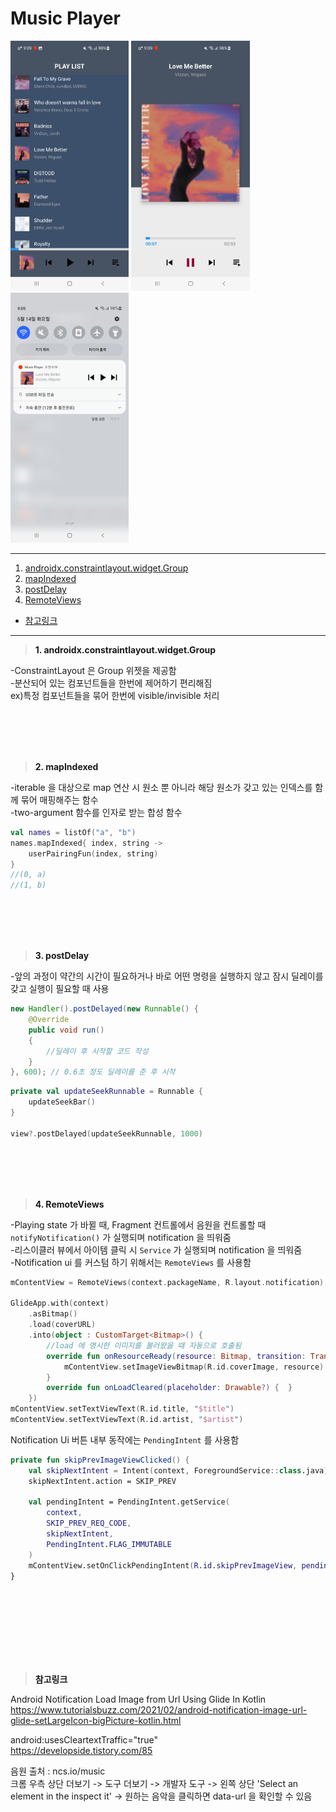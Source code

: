 # Music Player

<img src="https://github.com/HYUNJUNEPARK/ImageRepository/blob/master/UpperIntermediateApp/Music%20Player1.jpg" height="400"/>
<img src="https://github.com/HYUNJUNEPARK/ImageRepository/blob/master/UpperIntermediateApp/Music%20Player2.jpg" height="400"/>
<img src="https://github.com/HYUNJUNEPARK/ImageRepository/blob/master/UpperIntermediateApp/Music%20Player3.jpg" height="400"/>

---
1. <a href = "#content1">androidx.constraintlayout.widget.Group</a></br>
2. <a href = "#content2">mapIndexed</a></br>
3. <a href = "#content3">postDelay</a></br>
4. <a href = "#content4">RemoteViews</a></br>
* <a href = "#ref">참고링크</a>
---
><a id = "content1">**1. androidx.constraintlayout.widget.Group**</a></br>

-ConstraintLayout 은 Group 위젯을 제공함</br>
-분산되어 있는 컴포넌트들을 한번에 제어하기 편리해짐</br>
ex)특정 컴포넌트들을 묶어 한번에 visible/invisible 처리</br>

<br></br>
<br></br>

><a id = "content2">**2. mapIndexed**</a></br>

-iterable 을 대상으로 map 연산 시 원소 뿐 아니라 해당 원소가 갖고 있는 인덱스를 함께 묶어 매핑해주는 함수</br>
-two-argument 함수를 인자로 받는 합성 함수</br>

```kotlin
val names = listOf("a", "b")
names.mapIndexed{ index, string ->
    userPairingFun(index, string)
}
//(0, a)
//(1, b)
```

<br></br>
<br></br>

><a id = "content3">**3. postDelay**</a></br>

-앞의 과정이 약간의 시간이 필요하거나 바로 어떤 명령을 실행하지 않고 잠시 딜레이를 갖고 실행이 필요할 때 사용</br>

```java
new Handler().postDelayed(new Runnable() {
    @Override
    public void run()
    {
        //딜레이 후 시작할 코드 작성
    }
}, 600); // 0.6초 정도 딜레이를 준 후 시작
```

```kotlin
private val updateSeekRunnable = Runnable {
    updateSeekBar()
}

view?.postDelayed(updateSeekRunnable, 1000)
```
<br></br>
<br></br>

><a id = "content4">**4. RemoteViews**</a></br>

-Playing state 가 바뀔 때, Fragment 컨트롤에서 음원을 컨트롤할 때 `notifyNotification()` 가 실행되며 notification 을 띄워줌</br>
-리스이클러 뷰에서 아이템 클릭 시 `Service` 가 실행되며 notification 을 띄워줌</br>
-Notification ui 를 커스텀 하기 위해서는 `RemoteViews` 를 사용함</br>

```kotlin
mContentView = RemoteViews(context.packageName, R.layout.notification)

GlideApp.with(context)
    .asBitmap()
    .load(coverURL)
    .into(object : CustomTarget<Bitmap>() {
        //load 에 명시한 이미지를 불러왔을 때 자동으로 호출됨
        override fun onResourceReady(resource: Bitmap, transition: Transition<in Bitmap>?) {
            mContentView.setImageViewBitmap(R.id.coverImage, resource)
        }
        override fun onLoadCleared(placeholder: Drawable?) {  }
    })
mContentView.setTextViewText(R.id.title, "$title")
mContentView.setTextViewText(R.id.artist, "$artist")
```

Notification Ui 버튼 내부 동작에는 `PendingIntent` 를 사용함</br>

```kotlin
private fun skipPrevImageViewClicked() {
    val skipNextIntent = Intent(context, ForegroundService::class.java)
    skipNextIntent.action = SKIP_PREV

    val pendingIntent = PendingIntent.getService(
        context,
        SKIP_PREV_REQ_CODE,
        skipNextIntent,
        PendingIntent.FLAG_IMMUTABLE
    )
    mContentView.setOnClickPendingIntent(R.id.skipPrevImageView, pendingIntent)
}
```

<br></br>
<br></br>
---

><a id = "ref">**참고링크**</a></br>

Android Notification Load Image from Url Using Glide In Kotlin</br>
https://www.tutorialsbuzz.com/2021/02/android-notification-image-url-glide-setLargeIcon-bigPicture-kotlin.html</br>

android:usesCleartextTraffic="true"</br>
https://developside.tistory.com/85</br>

음원 출처 : ncs.io/music</br>
크롬 우측 상단 더보기 -> 도구 더보기 -> 개발자 도구 -> 왼쪽 상단 'Select an element in the inspect it' -> 원하는 음악을 클릭하면 data-url 을 확인할 수 있음 </br>